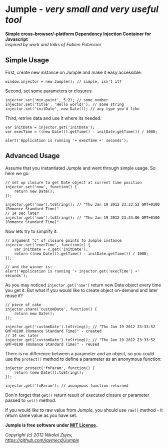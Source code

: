 Jumple - *very small and very useful tool*
=====================================

**Simple cross-browser/-platform Dependency Injection Container for Javascript**<br />
*inspired by work and talks of Fabien Potencier*

Simple Usage
------------

First, create new instance on Jumple and make it easy accessible:

    window.injector = new Jumple(); // simple, isn't it?

Second, set some parameters or closures:

    injector.set('min-point', 5.2); // some number
    injector.set('title', 'Hello world!'); // some string
    injector.set('initDate', new Date()); // any type you'd like

Third, retrive data and use it where its needed:

    var initDate = injector.get('initDate');
    var execTime = ((new Date()).getTime() - initDate.getTime()) / 1000;

    alert('Application is running '+ execTime +' seconds');

Advanced Usage
--------------

Assume that you instantiated Jumple and went through simple usage. So here we go:

    // set up closure to get Date object at current time position
    injector.set('now', function() {
        return new Date();
    });

    injector.get('now').toString(); // "Thu Jan 19 2012 23:33:52 GMT+0100 (Romance Standard Time)"
    // 14 sec later
    injector.get('now').toString(); // "Thu Jan 19 2012 23:34:06 GMT+0100 (Romance Standard Time)"

Now lets try to simplify it:

    // argument "c" of closure points to Jumple instance
    injector.set('execTime', function(c) {
        var initDate = c.get('initDate');
        return ((new Date()).getTime() - initDate.getTime()) / 1000;
    });

    // and the winner is:
    alert('Application is running '+ injector.get('execTime') +' seconds');

As you may noticed `injector.get('now')` return new Date object every time you get it.
But what if you would like to create object on-demand and later reuse it?

    // piece of cake
    injector.share('customDate', function() {
        return new Date();
    });

    injector.get('customDate').toString(); // "Thu Jan 19 2012 23:33:52 GMT+0100 (Romance Standard Time)" - created
    // 14 sec later
    injector.get('customDate').toString(); // "Thu Jan 19 2012 23:33:52 GMT+0100 (Romance Standard Time)" - reused

There is no difference between a parameter and an object, so you could use the `protect()` method to define a parameter as an anonymous function:

    injector.protect('fnParam', function() {
        return (new Date()).toString();
    });

    injector.get('fnParam'); // anonymous function returned

Don'n forget that `get()` return result of executed closure or parameter passed to `set()` method.

If you would like to raw value from Jumple, you should use `raw()` method - it return same value as you have set.


**Jumple is free software under [MIT License](https://raw.github.com/jaymecd/Jumple/master/LICENSE).**

*Copyright (c) 2012 Nikolai Zujev,<br />https://github.com/jaymecd/Jumple*
